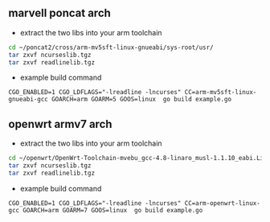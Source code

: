 ## marvell poncat arch
* extract the two libs into your arm toolchain
``` sh
cd ~/poncat2/cross/arm-mv5sft-linux-gnueabi/sys-root/usr/
tar zxvf ncurseslib.tgz
tar zxvf readlinelib.tgz
```

* example build command
```
CGO_ENABLED=1 CGO_LDFLAGS="-lreadline -lncurses" CC=arm-mv5sft-linux-gnueabi-gcc GOARCH=arm GOARM=5 GOOS=linux  go build example.go 
```

## openwrt armv7 arch


* extract the two libs into your arm toolchain
``` sh
cd ~/openwrt/OpenWrt-Toolchain-mvebu_gcc-4.8-linaro_musl-1.1.10_eabi.Linux-x86_64/toolchain-arm_cortex-a9+vfpv3_gcc-4.8-linaro_musl-1.1.10_eabi/
tar zxvf ncurseslib.tgz
tar zxvf readlinelib.tgz
```

* example build command
```
CGO_ENABLED=1 CGO_LDFLAGS="-lreadline -lncurses" CC=arm-openwrt-linux-gcc GOARCH=arm GOARM=7 GOOS=linux  go build example.go 
```


